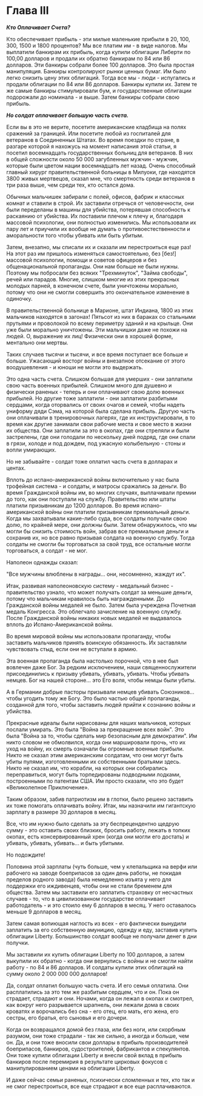 
# Глава III

***Кто Оплачивает Счета?***

Кто обеспечивает прибыль - эти милые маленькие прибыли в 20, 100, 300, 1500 и 1800 процентов? Мы все платим им - в виде налогов. Мы выплатили банкирам их прибыль, когда купили облигации Либерти <!--(Liberty Bonds?)--> <!-- Liberty Bonds are a financial concept where someone invests in government--> по 100,00 долларов и продали их обратно банкирам по 84 или 86 долларов. Эти банкиры собрали более 100 долларов. Это была простая манипуляция. Банкиры контролируют рынки ценных бумаг. Им было легко снизить цену этих облигаций. Тогда все мы - люди - испугались и продали облигации по 84 или 86 долларов. Банкиры купили их. Затем те же самые банкиры стимулировали бум, и государственные облигации подорожали до номинала - и выше. Затем банкиры собрали свою прибыль.

***Но солдат оплачивает большую часть счета.***

Если вы в это не верите, посетите американские кладбища на полях сражений за границей. Или посетите любой из госпиталей для ветеранов в Соединенных Штатах. Во время поездки по стране, в разгаре которой я нахожусь на момент написания этой статьи, я посетил восемнадцать государственных больниц для ветеранов. В них в общей сложности около 50 000 загубленных мужчин - мужчин, которые были цветом нации <!--(In Russian, it is more appropriate to say "цвет нации" in meaning "the pride of the nation" than “избранный народ”/ “the chosen ones of the nations” literal translation “the pick of the nation") --> восемнадцать лет назад. Очень способный главный хирург правительственной больницы в Милуоки, где находятся 3800 живых мертвецов, сказал мне, что смертность среди ветеранов в три раза выше, чем среди тех, кто остался дома. <!-- I think цвет нации is the correct sense of this phrase -->

Обычных мальчишек забирали с полей, офисов, фабрик и классных комнат и ставили в строй. Их заставили отречься от человечности, они были переделаны в машины для убийства, потерявшая способность к раскаянию от убийства. Их поставили плечом к плечу и, благодаря массовой психологии, они полностью изменились. Мы использовали их пару лет и приучили их вообще не думать о противоестественности и аморальности того чтобы убивать или быть убитым.  <!--(In my opinion, this is a dramatic departure from the text, but this is probably what is missing, after all the dry statistics figures.) -->

Затем, внезапно, мы списали их и сказали им перестроиться еще раз! На этот раз им пришлось изменяться самостоятельно, без [без!] массовой психологии, помощи и советов офицеров и без общенациональной пропаганды. Они нам больше не были нужны. Поэтому мы побросали без всяких "Трехминуток", "Займа свободы", речей или парадов. Многие, слишком многие из этих прекрасных молодых парней, в конечном счете, были уничтожены морально, потому что они не смогли совершить это окончательное изменение в одиночку.

В правительственной больнице в Марионе, штат Индиана, 1800 из этих мальчиков находятся в загонах! Пятьсот из них в бараках со стальными прутьями и проволокой по всему периметру зданий и на крыльце. Они уже были морально уничтожены. Эти мальчишки даже не похожи на людей. О, выражение их лиц! Физически они в хорошей форме, ментально они мертвы.

Таких случаев тысячи и тысячи, и все время поступает все больше и больше. Ужасающий восторг войны и внезапное отсекание от этого воодушевления -  и юноши не могли это выдержать.

Это одна часть счета. Слишком большая для умерших - они заплатили свою часть военных прибылей. Слишком много для душевно и физически раненых - теперь и они оплачивают свою долю военных прибылей. Но другие тоже заплатили - они заплатили разбитыми сердцами, когда оторвались от своих очагов и семей, чтобы надеть униформу дяди Сэма, на которой была сделана прибыль.  Другую часть они оплачивали в тренировочных лагерях, где их инструктировали, в то время как другие занимали свои рабочие места и свое место в жизни их общества. Они заплатили за это в окопах, где они стреляли и были застрелены, где они голодали по нескольку дней подряд, где они спали в грязи, холоде и под дождем, под ужасную колыбельную  -  стоны и вопли умирающих. 

Но не забывайте - солдат тоже оплатил часть счета в долларах и центах.

Вплоть до испано-американской войны включительно у нас была трофейная система - и солдаты, и матросы сражались за деньги. Во время Гражданской войны им, во многих случаях, выплачивали премии до того, как они поступали на службу. Правительство или штаты платили призывникам до 1200 долларов. Во время испано-американской войны они платили призывникам премиальный деньги. Когда мы захватывали какие-либо суда, все солдаты получали свою долю, по крайней мере, они должны были. Затем обнаружилось, что мы могли бы снизить стоимость войн, забрав все премиальные деньги и сохранив их, но все равно призывая солдата на военную службу. Тогда солдаты не смогли бы торговаться за свой труд, все остальные могли торговаться, а солдат - не мог.

Наполеон однажды сказал:

"Все мужчины влюблены в награды... они, несомненно, жаждут их". 

Итак, развивая наполеоновскую систему - медальный бизнес - правительство узнало, что может получать солдат за меньшие деньги, потому что мальчикам нравилось быть награжденными. До Гражданской войны медалей не было. Затем была учреждена Почетная медаль Конгресса. Это облегчало зачисление на военную службу. После Гражданской войны никаких новых медалей не выдавалось вплоть до Испано-Американской войны.

Во время мировой войны мы использовали пропаганду, чтобы заставить мальчиков принять воинскую обязанность. Их заставляли чувствовать стыд, если они не вступали в армию.

Эта военная пропаганда была настолько порочной, что в нее был вовлечен даже Бог. За редким исключением, наши священнослужители присоединились к призыву убивать, убивать, убивать. Чтобы убивать немцев. Бог на нашей стороне... это Его воля, чтобы немцы были убиты.

А в Германии добрые пасторы призывали немцев убивать Союзников... чтобы угодить тому же Богу. Это было частью общей пропаганды, созданной для того, чтобы заставить людей прийти к сознанию войны и убийства. 

Прекрасные идеалы были нарисованы для наших мальчиков, которых послали умирать. Это была "Война за прекращение всех войн". Это была "Война за то, чтобы сделать мир безопасным для демократии". Им никто словом не обмолвился, когда они маршировали прочь, что их уход на войну, их смерть означали бы огромные военные прибыли. Никто не сказал этим американским солдатам, что они могут быть убиты пулями, изготовленными их собственными братьями здесь. Никто не сказал им, что корабли, на которых они собирались переправиться, могут быть торпедированы подводными лодками, построенными по патентам США. Им просто сказали, что это будет «Великолепное Приключение». 

Таким образом, забив патриотизм им в глотки, было решено заставить их тоже помогать оплачивать войну. Итак, мы назначили им гигантскую зарплату в размере 30 долларов в месяц.

Все, что им нужно было сделать за эту беспрецендентно щедрую сумму - это оставить своих близких, бросить работу, лежать в топких окопах, есть консервированный хрен <!--(If I understand correctly, is this an expletive? Is it possible to replace it with a softer one? By analogy, in the Russian language there is a word horseradish - meaning a garden plant and  some parts of the man's body, which the major General apparently means)--> (когда они могли его достать) и убивать, убивать, убивать... и быть убитыми.

Но подождите!

Половина этой зарплаты (чуть больше, чем у клепальщика на верфи или рабочего на заводе боеприпасов за один день работы, не покидая пределов родного завода) была немедленно изъята у него для поддержки его иждивенцев, чтобы они не стали бременем для общества. Затем мы заставили его заплатить страховку от несчастных случаев - то, что в цивилизованном государстве оплачивает работодатель - и это стоило ему 6 долларов в месяц. У него оставалось меньше 9 долларов в месяц.

Затем самая вопиющая наглость из всех - его фактически вынудили заплатить за его собственную амуницию, одежду и еду, заставив купить облигации Liberty. Большинство солдат вообще не получали денег в дни получки. 

Мы заставили их купить облигации Liberty по 100 долларов, а затем выкупили их обратно - когда они вернулись с войны и не смогли найти работу - по 84 и 86 долларов. И солдаты купили этих облигаций на сумму около 2 000 000 000 долларов!

Да, солдат оплатил большую часть счета. И его семья оплатила. Они расплатились за это тем же разбитым сердцем, что и он. Пока он страдает, страдают и они. Ночами, когда он лежал в окопах и смотрел, как вокруг него разрывается шрапнель, они лежали дома в своих кроватях и ворочались без сна - его отец, его мать, его жена, его сестры, его братья, его сыновья и его дочери.

Когда он возвращался домой без глаза, или без ноги, или скорбным разумом, они тоже страдали - так же сильно, а иногда и больше, чем он. Да, и они тоже вносили свои доллары в прибыль производителей боеприпасов, банкиров, судостроителей, фабрикантов и спекулянтов. Они тоже купили облигации Liberty и внесли свой вклад в прибыль банкиров после перемирия в результате цирковых фокусов с манипулированием ценами на облигации Liberty.

И даже сейчас семьи раненых, психически сломленных и тех, кто так и не смог перестроиться, все еще страдают и все еще расплачиваются.

<!--(I don't have enough evil words. It's worse than slavery! This is not impertinence, this is a blatant crime of a person against a person. It's all happening now, just like then, with the same words. I do not know what kind of person they need to be to do it again and again! Antihuman? Werewolf bugs? I don´t know!)-->
